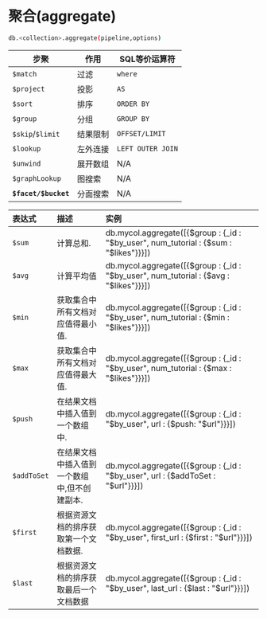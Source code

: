 # 聚合(aggregate)

```sh
db.<collection>.aggregate(pipeline,options)
```

| 步聚                 | 作用     | SQL等价运算符     |
| -------------------- | -------- | ----------------- |
| `$match`             | 过滤     | `where`           |
| `$project`           | 投影     | `AS`              |
| `$sort`              | 排序     | `ORDER BY`        |
| `$group`             | 分组     | `GROUP BY`        |
| `$skip`/`$limit`     | 结果限制 | `OFFSET/LIMIT`    |
| `$lookup`            | 左外连接 | `LEFT OUTER JOIN` |
| `$unwind`            | 展开数组 | N/A               |
| `$graphLookup`       | 图搜索   | N/A               |
| **`$facet/$bucket`** | 分面搜索 | N/A               |


| 表达式      | 描述                                         | 实例                                                         |
| :---------- | :------------------------------------------- | :----------------------------------------------------------- |
| `$sum`      | 计算总和.                                    | db.mycol.aggregate([{$group : {_id : "$by_user", num_tutorial : {$sum : "$likes"}}}]) |
| `$avg`      | 计算平均值                                   | db.mycol.aggregate([{$group : {_id : "$by_user", num_tutorial : {$avg : "$likes"}}}]) |
| `$min`      | 获取集合中所有文档对应值得最小值.            | db.mycol.aggregate([{$group : {_id : "$by_user", num_tutorial : {$min : "$likes"}}}]) |
| `$max`      | 获取集合中所有文档对应值得最大值.            | db.mycol.aggregate([{$group : {_id : "$by_user", num_tutorial : {$max : "$likes"}}}]) |
| `$push`     | 在结果文档中插入值到一个数组中.              | db.mycol.aggregate([{$group : {_id : "$by_user", url : {$push: "$url"}}}]) |
| `$addToSet` | 在结果文档中插入值到一个数组中,但不创建副本. | db.mycol.aggregate([{$group : {_id : "$by_user", url : {$addToSet : "$url"}}}]) |
| `$first`    | 根据资源文档的排序获取第一个文档数据.        | db.mycol.aggregate([{$group : {_id : "$by_user", first_url : {$first : "$url"}}}]) |
| `$last`     | 根据资源文档的排序获取最后一个文档数据       | db.mycol.aggregate([{$group : {_id : "$by_user", last_url : {$last : "$url"}}}]) |









